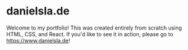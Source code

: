 # danielsla.de

Welcome to my portfolio! This was created entirely from scratch using
HTML, CSS, and React. If you'd like to see it in action, please go to
<a href="https://www.danielsla.de" target="_blank" rel="noreferrer noopener">https://www.danielsla.de</a>!